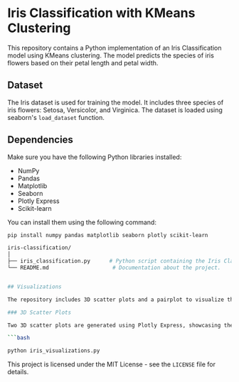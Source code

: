 # Iris Classification with KMeans Clustering

This repository contains a Python implementation of an Iris Classification model using KMeans clustering. The model predicts the species of iris flowers based on their petal length and petal width.

## Dataset

The Iris dataset is used for training the model. It includes three species of iris flowers: Setosa, Versicolor, and Virginica. The dataset is loaded using seaborn's `load_dataset` function.

## Dependencies

Make sure you have the following Python libraries installed:

- NumPy
- Pandas
- Matplotlib
- Seaborn
- Plotly Express
- Scikit-learn

You can install them using the following command:

```bash
pip install numpy pandas matplotlib seaborn plotly scikit-learn

iris-classification/
│
├── iris_classification.py      # Python script containing the Iris Classification model and user input prediction.
└── README.md                    # Documentation about the project.


## Visualizations

The repository includes 3D scatter plots and a pairplot to visualize the distribution of iris flowers based on their features.

### 3D Scatter Plots

Two 3D scatter plots are generated using Plotly Express, showcasing the distribution of iris flowers based on petal length, petal width, sepal length, and sepal width.

```bash

python iris_visualizations.py

```
This project is licensed under the MIT License - see the `LICENSE` file  for details.
